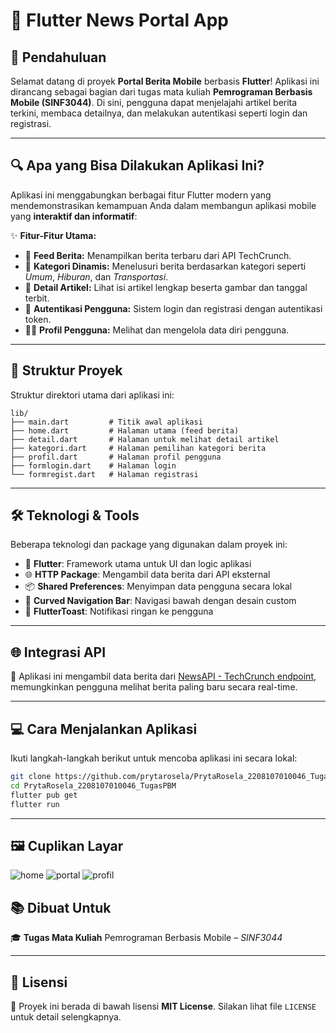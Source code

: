 # 📰 Flutter News Portal App

## 🚀 Pendahuluan

Selamat datang di proyek **Portal Berita Mobile** berbasis **Flutter**!
Aplikasi ini dirancang sebagai bagian dari tugas mata kuliah **Pemrograman Berbasis Mobile (SINF3044)**. Di sini, pengguna dapat menjelajahi artikel berita terkini, membaca detailnya, dan melakukan autentikasi seperti login dan registrasi.

---

## 🔍 Apa yang Bisa Dilakukan Aplikasi Ini?

Aplikasi ini menggabungkan berbagai fitur Flutter modern yang mendemonstrasikan kemampuan Anda dalam membangun aplikasi mobile yang **interaktif dan informatif**:

✨ **Fitur-Fitur Utama:**

* 📰 **Feed Berita:** Menampilkan berita terbaru dari API TechCrunch.
* 🧭 **Kategori Dinamis:** Menelusuri berita berdasarkan kategori seperti *Umum*, *Hiburan*, dan *Transportasi*.
* 📖 **Detail Artikel:** Lihat isi artikel lengkap beserta gambar dan tanggal terbit.
* 🔐 **Autentikasi Pengguna:** Sistem login dan registrasi dengan autentikasi token.
* 🙋‍♂️ **Profil Pengguna:** Melihat dan mengelola data diri pengguna.

---

## 🧱 Struktur Proyek

Struktur direktori utama dari aplikasi ini:

```
lib/
├── main.dart         # Titik awal aplikasi
├── home.dart         # Halaman utama (feed berita)
├── detail.dart       # Halaman untuk melihat detail artikel
├── kategori.dart     # Halaman pemilihan kategori berita
├── profil.dart       # Halaman profil pengguna
├── formlogin.dart    # Halaman login
└── formregist.dart   # Halaman registrasi
```

---

## 🛠️ Teknologi & Tools

Beberapa teknologi dan package yang digunakan dalam proyek ini:

* 💙 **Flutter**: Framework utama untuk UI dan logic aplikasi
* 🌐 **HTTP Package**: Mengambil data berita dari API eksternal
* 📦 **Shared Preferences**: Menyimpan data pengguna secara lokal
* 🌈 **Curved Navigation Bar**: Navigasi bawah dengan desain custom
* 🍞 **FlutterToast**: Notifikasi ringan ke pengguna

---

## 🌐 Integrasi API

🔗 Aplikasi ini mengambil data berita dari [NewsAPI - TechCrunch endpoint](https://newsapi.org/), memungkinkan pengguna melihat berita paling baru secara real-time.

---

## 💻 Cara Menjalankan Aplikasi

Ikuti langkah-langkah berikut untuk mencoba aplikasi ini secara lokal:

```bash
git clone https://github.com/prytarosela/PrytaRosela_2208107010046_TugasPBM.git
cd PrytaRosela_2208107010046_TugasPBM
flutter pub get
flutter run
```

---

## 🖼️ Cuplikan Layar
![home](https://github.com/user-attachments/assets/e4b99a66-0d6b-4111-8b0b-db1c985f6097) ![portal](https://github.com/user-attachments/assets/1342996a-8db8-49a8-8cdb-e9ea39e2562c) ![profil](https://github.com/user-attachments/assets/20e48049-b381-441a-93df-b3e10bb205ef)


## 📚 Dibuat Untuk

🎓 **Tugas Mata Kuliah**
Pemrograman Berbasis Mobile – *SINF3044*

---

## 📄 Lisensi

📝 Proyek ini berada di bawah lisensi **MIT License**. Silakan lihat file `LICENSE` untuk detail selengkapnya.
